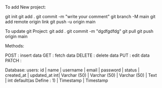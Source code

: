 
To add New project:

git init
git add .
git commit -m "write your comment"
git branch -M main
git add remote origin link
git push -u origin main


To update git Project:
git add .
git commit -m "dgdfgdfdg"
git pull 
git push origin main


Methods: 

POST   : insert data
GET     : fetch data
DELETE  : delete data
PUT     : edit data
PATCH   :



Database:
users:
id | name | username | email | password | status | created_at | updated_at
int| Varchar (50) | Varchar (50) | Varchar (50) | Text | int default(as Define : 1) | Timestamp | Timestamp